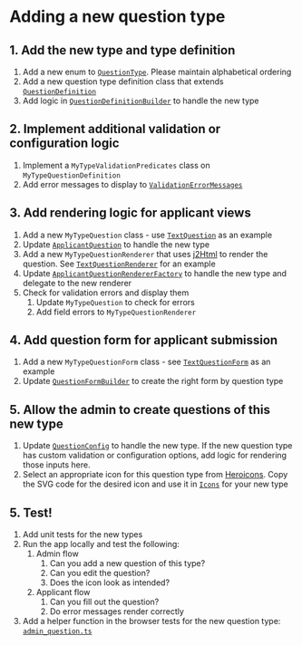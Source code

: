 # Adding a new question type

## 1. Add the new type and type definition
1. Add a new enum to [`QuestionType`](https://github.com/seattle-uat/civiform/blob/main/universal-application-tool-0.0.1/app/services/question/types/QuestionType.java). Please maintain alphabetical ordering
1. Add a new question type definition class that extends [`QuestionDefinition`](https://github.com/seattle-uat/civiform/blob/main/universal-application-tool-0.0.1/app/services/question/types/QuestionDefinition.java)
1. Add logic in [`QuestionDefinitionBuilder`](https://github.com/seattle-uat/civiform/blob/main/universal-application-tool-0.0.1/app/services/question/types/QuestionDefinitionBuilder.java) to handle the new type

## 2. Implement additional validation or configuration logic
1. Implement a `MyTypeValidationPredicates` class on `MyTypeQuestionDefinition`
1. Add error messages to display to [`ValidationErrorMessages`](https://github.com/seattle-uat/civiform/blob/main/universal-application-tool-0.0.1/app/services/applicant/ValidationErrorMessage.java)

## 3. Add rendering logic for applicant views
1. Add a new `MyTypeQuestion` class - use [`TextQuestion`](https://github.com/seattle-uat/civiform/blob/main/universal-application-tool-0.0.1/app/services/applicant/question/TextQuestion.java) as an example
1. Update [`ApplicantQuestion`](https://github.com/seattle-uat/civiform/blob/main/universal-application-tool-0.0.1/app/services/applicant/question/ApplicantQuestion.java) to handle the new type
1. Add a new `MyTypeQuestionRenderer` that uses [j2Html](https://j2html.com/) to render the question. See [`TextQuestionRenderer`](https://github.com/seattle-uat/civiform/blob/main/universal-application-tool-0.0.1/app/views/questiontypes/TextQuestionRenderer.java) for an example
1. Update [`ApplicantQuestionRendererFactory`](https://github.com/seattle-uat/civiform/blob/main/universal-application-tool-0.0.1/app/views/questiontypes/ApplicantQuestionRendererFactory.java) to handle the new type and delegate to the new renderer
1. Check for validation errors and display them
    1. Update `MyTypeQuestion` to check for errors
    1. Add field errors to `MyTypeQuestionRenderer`

## 4. Add question form for applicant submission

1. Add a new `MyTypeQuestionForm` class - see [`TextQuestionForm`](https://github.com/seattle-uat/civiform/blob/main/universal-application-tool-0.0.1/app/forms/TextQuestionForm.java) as an example
1. Update [`QuestionFormBuilder`](https://github.com/seattle-uat/civiform/blob/main/universal-application-tool-0.0.1/app/forms/QuestionFormBuilder.java) to create the right form by question type

## 5. Allow the admin to create questions of this new type
1. Update [`QuestionConfig`](https://github.com/seattle-uat/civiform/blob/main/universal-application-tool-0.0.1/app/views/admin/questions/QuestionConfig.java) to handle the new type. If the new question type has custom validation or configuration options, add logic for rendering those inputs here.
1. Select an appropriate icon for this question type from [Heroicons](https://heroicons.com/). Copy the SVG code for the desired icon and use it in [`Icons`](https://github.com/seattle-uat/civiform/blob/main/universal-application-tool-0.0.1/app/views/components/Icons.java) for your new type

## 5. Test!
1. Add unit tests for the new types
1. Run the app locally and test the following:
    1. Admin flow
        1. Can you add a new question of this type?
        1. Can you edit the question?
        1. Does the icon look as intended?
    1. Applicant flow
        1. Can you fill out the question?
        1. Do error messages render correctly
1. Add a helper function in the browser tests for the new question type: [`admin_question.ts`](https://github.com/seattle-uat/civiform/blob/main/browser-test/src/support/admin_questions.ts)